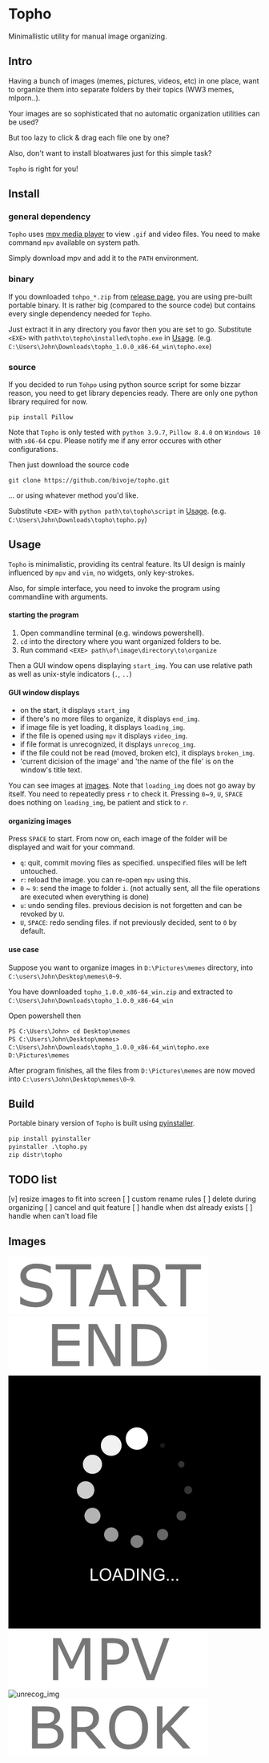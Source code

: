 Topho
==================

Minimallistic utility for manual image organizing.


Intro
------------------

Having a bunch of images (memes, pictures, videos, etc) in one place, want to organize them into separate folders by their topics (WW3 memes, mlporn..).

Your images are so sophisticated that no automatic organization utilities can be used?

But too lazy to click & drag each file one by one?

Also, don't want to install bloatwares just for this simple task?

`Topho` is right for you!


Install
------------------

### general dependency

`Topho` uses [mpv media player](https://mpv.io/) to view `.gif` and video files.
You need to make command `mpv` available on system path.

Simply download mpv and add it to the `PATH` environment.

### binary

If you downloaded `tohpo_*.zip` from [release page](https://github.com/bivoje/topho/releases/latest), you are using pre-built portable binary.
It is rather big (compared to the source code) but contains every single dependency needed for `Topho`.

Just extract it in any directory you favor then you are set to go.
Substitute `<EXE>` with `path\to\topho\installed\topho.exe` in [Usage](##Usage). (e.g. `C:\Users\John\Downloads\topho_1.0.0_x86-64_win\topho.exe`)

### source

If you decided to run `Tohpo` using python source script for some bizzar reason, you need to get library depencies ready.
There are only one python library required for now.
```
pip install Pillow
```
Note that `Topho` is only tested with `python 3.9.7`, `Pillow 8.4.0` on `Windows 10` with `x86-64` cpu.
Please notify me if any error occures with other configurations.

Then just download the source code
```
git clone https://github.com/bivoje/topho.git
```
... or using whatever method you'd like.

Substitute `<EXE>` with `python path\to\topho\script` in [Usage](##Usage). (e.g. `C:\Users\John\Downloads\topho\topho.py`)


Usage
------------------

`Topho` is minimalistic, providing its central feature.
Its UI design is mainly influenced by `mpv` and `vim`, no widgets, only key-strokes.

Also, for simple interface, you need to invoke the program using commandline with arguments.

#### starting the program
1. Open commandline terminal (e.g. windows powershell).
2. `cd` into the directory where you want organized folders to be.
3. Run command `<EXE> path\of\image\directory\to\organize`

Then a GUI window opens displaying `start_img`.
You can use relative path as well as unix-style indicators (`.`, `..`)

#### GUI window displays
- on the start, it displays `start_img`
- if there's no more files to organize, it displays `end_img`.
- if image file is yet loading, it displays `loading_img`.
- if the file is opened using `mpv` it displays `video_img`.
- if file format is unrecognized, it displays `unrecog_img`.
- if the file could not be read (moved, broken etc), it displays `broken_img`.
- 'current dicision of the image' and 'the name of the file' is on the window's title text.

You can see images at [images](##images).
Note that `loading_img` does not go away by itself. You need to repeatedly press `r` to check it.
Pressing `0`~`9`, `U`, `SPACE` does nothing on `loading_img`, be patient and stick to `r`.
<!-- If you think you are seeing too many `loading_img` -->

#### organizing images
Press `SPACE` to start. From now on, each image of the folder will be displayed and wait for your command.
- `q`: quit, commit moving files as specified. unspecified files will be left untouched.
- `r`: reload the image. you can re-open `mpv` using this.
- `0` ~ `9`: send the image to folder `i`. (not actually sent, all the file operations are executed when everything is done)
- `u`: undo sending files. previous decision is not forgetten and can be revoked by `U`.
- `U`, `SPACE`: redo sending files. if not previously decided, sent to `0` by default.

#### use case
Suppose you want to organize images in `D:\Pictures\memes` directory, into `C:\users\John\Desktop\memes\0~9`.

You have downloaded `topho_1.0.0_x86-64_win.zip` and extracted to `C:\Users\John\Downloads\topho_1.0.0_x86-64_win`

Open powershell then
```
PS C:\Users\John> cd Desktop\memes
PS C:\Users\John\Desktop\memes> C:\Users\John\Downloads\topho_1.0.0_x86-64_win\topho.exe D:\Pictures\memes
```
After program finishes, all the files from `D:\Pictures\memes` are now moved into `C:\users\John\Desktop\memes\0~9`.


Build
------------------

Portable binary version of `Topho` is built using [pyinstaller](https://pyinstaller.org/en/stable/).

```
pip install pyinstaller
pyinstaller .\topho.py
zip distr\topho
```


TODO list
------------------
[v] resize images to fit into screen
[ ] custom rename rules
[ ] delete during organizing
[ ] cancel and quit feature
[ ] handle when dst already exists
[ ] handle when can't load file


Images
------------------

![start_img](./start.png "start_img")
![end_img](./end.png "end_img")
![loading_img](./loading.jpg "loading_img")
![video_img](./video.png "video_img")
![unrecog_img](./unrecog.jpg "unrecog_img")
![broken_img](./broken.png "broken_img")

